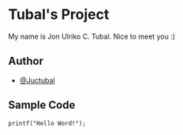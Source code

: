 # Tubal's Project
My name is Jon Ulriko C. Tubal. Nice to meet you :)

## Author
- [@Juctubal](https://github.com/Juctubal)

## Sample Code
`printf("Hello Word!");`


